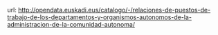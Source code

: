 url: http://opendata.euskadi.eus/catalogo/-/relaciones-de-puestos-de-trabajo-de-los-departamentos-y-organismos-autonomos-de-la-administracion-de-la-comunidad-autonoma/